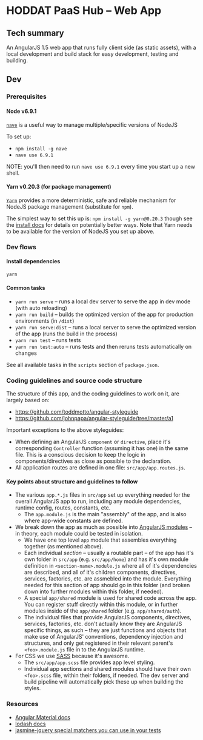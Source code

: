 # HODDAT PaaS Hub – Web App

## Tech summary

An AngularJS 1.5 web app that runs fully client side (as static assets), with a local development and build stack for easy development, testing and building.

## Dev

### Prerequisites

#### Node v6.9.1

[`nave`](https://github.com/isaacs/nave) is a useful way to manage multiple/specific versions of NodeJS

To set up:
- `npm install -g nave`
- `nave use 6.9.1`

NOTE: you'll then need to run `nave use 6.9.1` every time you start up a new shell.

#### Yarn v0.20.3 (for package management)

[`Yarn`](https://yarnpkg.com) provides a more deterministic, safe and reliable mechanism for NodeJS package management (substitute for `npm`).

The simplest way to set this up is: `npm install -g yarn@0.20.3` though see the [install docs](https://yarnpkg.com/en/docs/install) for details on potentially better ways. Note that Yarn needs to be available for the version of NodeJS you set up above.

### Dev flows

#### Install dependencies

```bash
yarn
```

#### Common tasks

- `yarn run serve` – runs a local dev server to serve the app in dev mode (with auto reloading)
- `yarn run build` – builds the optimized version of the app for production environments (in `/dist`)
- `yarn run serve:dist` – runs a local server to serve the optimized version of the app (runs the build in the process)
- `yarn run test` – runs tests
- `yarn run test:auto` – runs tests and then reruns tests automatically on changes

See all available tasks in the `scripts` section of `package.json`.

### Coding guidelines and source code structure

The structure of this app, and the coding guidelines to work on it, are largely based on:

- https://github.com/toddmotto/angular-styleguide
- https://github.com/johnpapa/angular-styleguide/tree/master/a1

Important exceptions to the above styleguides:

- When defining an AngularJS `component` or `directive`, place it's corresponding `Controller` function (assuming it has one) in the same file. This is a conscious decision to keep the logic in components/directives as close as possible to the declaration.
- All application routes are defined in one file: `src/app/app.routes.js`.

#### Key points about structure and guidelines to follow

- The various `app.*.js` files in `src/app` set up everything needed for the overall AngularJS app to run, including any module dependencies, runtime config, routes, constants, etc.
  - The `app.module.js` is the main "assembly" of the app, and is also where app-wide constants are defined.
- We break down the app as much as possible into [AngularJS modules](https://docs.angularjs.org/guide/module) – in theory, each module could be tested in isolation.
  - We have one top level `app` module that assembles everything together (as mentioned above).
  - Each individual _section_ – usually a routable part – of the app has it's own folder in `src/app` (e.g. `src/app/home`) and has it's own module definition in `<section-name>.module.js` where all of it's dependencies are described, and all of it's children components, directives, services, factories, etc. are assmebled into the module. Everything needed for this section of app should go in this folder (and broken down into further modules within this folder, if needed).
  - A special `app/shared` module is used for shared code across the app. You can register stuff directly within this module, or in further modules inside of the `app/shared` folder (e.g. `app/shared/auth`).
  - The individual files that provide AngularJS components, directives, services, factories, etc. don't actually know they are AngularJS specific things, as such – they are just functions and objects that make use of AngularJS' conventions, dependency injection and structures, and only get registered in their relevant parent's `<foo>.module.js` file in to the AngularJS runtime.
- For CSS we use [SASS](http://sass-lang.com/) because it's awesome.
  - The `src/app/app.scss` file provides app level styling.
  - Individual app sections and shared modules should have their own `<foo>.scss` file, within their folders, if needed. The dev server and build pipeline will automatically pick these up when building the styles.

### Resources

- [Angular Material docs](https://material.angularjs.org/1.1.3/)
- [lodash docs](https://lodash.com/docs/4.17.4)
- [jasmine-jquery special matchers you can use in your tests](https://github.com/velesin/jasmine-jquery)
